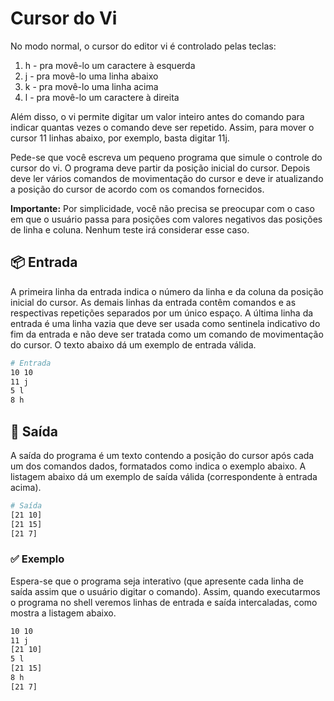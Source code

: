 # Cursor do Vi

No modo normal, o cursor do editor vi é controlado pelas teclas:

1. h - pra movê-lo um caractere à esquerda
2. j - pra movê-lo uma linha abaixo
3. k - pra movê-lo uma linha acima
4. l - pra movê-lo um caractere à direita

Além disso, o vi permite digitar um valor inteiro antes do comando para indicar quantas vezes o comando deve ser repetido. Assim, para mover o cursor 11 linhas abaixo, por exemplo, basta digitar 11j.

Pede-se  que  você escreva um pequeno programa que simule o controle do cursor do vi. O programa deve partir da posição  inicial do cursor. Depois deve ler vários comandos de movimentação do cursor e deve ir atualizando a posição do cursor de acordo com os comandos fornecidos.

**Importante:** Por simplicidade, você não precisa se preocupar com o caso em que o usuário passa para posições com valores negativos das posições de linha e coluna.   Nenhum  teste  irá  considerar esse caso.

## 📦 Entrada

A  primeira  linha  da  entrada indica o número da linha e da coluna da posição inicial do cursor. As demais linhas da entrada contêm comandos e as respectivas repetições separados por um único espaço. A última linha da entrada é uma linha vazia que deve ser  usada  como  sentinela indicativo  do fim da entrada e não deve ser tratada como um comando de movimentação do cursor. O texto abaixo dá um exemplo de entrada válida.

```bash
# Entrada
10 10
11 j
5 l
8 h
```

## 🌷 Saída

A  saída  do programa é um texto contendo a posição do cursor após cada um dos comandos dados, formatados como indica o  exemplo abaixo. A listagem abaixo dá um exemplo de saída válida (correspondente à entrada acima).

```bash
# Saída
[21 10]
[21 15]
[21 7]
```

### ✅ Exemplo

Espera-se que o programa seja interativo (que apresente cada  linha de saída  assim que o usuário digitar o comando). Assim, quando executarmos o programa no shell veremos linhas de entrada e saída intercaladas, como mostra a listagem abaixo.

```bash
10 10
11 j
[21 10]
5 l
[21 15]
8 h
[21 7]

```